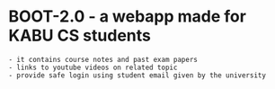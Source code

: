 # BOOT-2.0 - a webapp made for KABU CS students
	- it contains course notes and past exam papers
 	- links to youtube videos on related topic
	- provide safe login using student email given by the university
